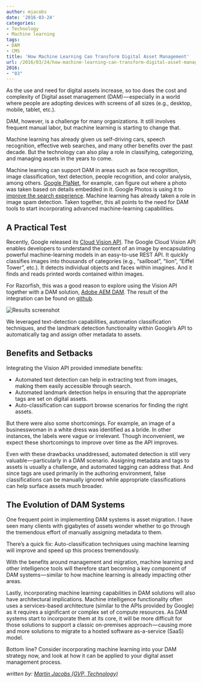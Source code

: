 ```yaml
---
author: mjacobs
date: '2016-03-24'
categories:
- Technology
- Machine learning
tags:
- DAM
- CMS
title: 'How Machine Learning Can Transform Digital Asset Management'
url: /2016/03/24/how-machine-learning-can-transform-digital-asset-management
2016:
- "03"
---
```


As the use and need for digital assets increase, so too does the cost and complexity of Digital asset management (DAM) — especially in a world where people are adopting devices with screens of all sizes (e.g., desktop, mobile, tablet, etc.).


DAM, however, is a challenge for many organizations. It still involves frequent manual labor, but machine learning is starting to change that.

Machine learning has already given us self-driving cars, speech recognition, effective web searches, and many other benefits over the past decade. But the technology can also play a role in classifying, categorizing, and managing assets in the years to come.

Machine learning can support DAM in areas such as face recognition, image classification, text detection, people recognition, and color analysis, among others. [Google PlaNet](http://www.theverge.com/2016/2/25/11112594/google-new-deep-learning-image-location-planet), for example, can figure out where a photo was taken based on details embedded in it. Google Photos is using it to [improve the search experience](http://googleresearch.blogspot.com/2013/06/improving-photo-search-step-across.html). Machine learning has already taken a role in image spam detection. Taken together, this all points to the need for DAM tools to start incorporating advanced machine-learning capabilities.

A Practical Test
----------------
Recently, Google released its [Cloud Vision API](https://cloud.google.com/vision/). The Google Cloud Vision API enables developers to understand the content of an image by encapsulating powerful machine-learning models in an easy-to-use REST API. It quickly classifies images into thousands of categories (e.g., “sailboat”, “lion”, “Eiffel Tower”, etc.). It detects individual objects and faces within imagines. And it finds and reads printed words contained within images.

For Razorfish, this was a good reason to explore using the Vision API together with a DAM solution, [Adobe AEM DAM](http://www.adobe.com/content/dam/Adobe/en/solutions/web-experience-management/pdfs/datasheet-aem-dam-ue.pdf). The result of the integration can be found on [github](https://github.com/razorfish/autotagworkflow).

![Results screenshot](/media/dam_screenshot1.png "Results screenshot")

We leveraged text-detection capabilities, automation classification techniques, and the landmark detection functionality within Google’s API to automatically tag and assign other metadata to assets.

Benefits and Setbacks
---------------------
Integrating the Vision API provided immediate benefits:

- Automated text detection can help in extracting text from images, making them easily accessible through search.
- Automated landmark detection helps in ensuring that the appropriate tags are set on digital assets.
- Auto-classification can support browse scenarios for finding the right assets.

But there were also some shortcomings. For example, an image of a businesswoman in a white dress was identified as a bride. In other instances, the labels were vague or irrelevant. Though inconvenient, we expect these shortcomings to improve over time as the API improves.

Even with these drawbacks unaddressed, automated detection is still very valuable — particularly in a DAM scenario. Assigning metadata and tags to assets is usually a challenge, and automated tagging can address that. And since tags are used primarily in the authoring environment, false classifications can be manually ignored while appropriate classifications can help surface assets much broader.

The Evolution of DAM Systems
---------------------
One frequent point in implementing DAM systems is asset migration. I have seen many clients with gigabytes of assets wonder whether to go through the tremendous effort of manually assigning metadata to them.

There’s a quick fix: Auto-classification techniques using machine learning will improve and speed up this process tremendously.

With the benefits around management and migration, machine learning and other intelligence tools will therefore start becoming a key component of DAM systems — similar to how machine learning is already impacting other areas.

Lastly, incorporating machine learning capabilities in DAM solutions will also have architectural implications. Machine intelligence functionality often uses a services-based architecture (similar to the APIs provided by Google) as it requires a significant or complex set of compute resources. As DAM systems start to incorporate them at its core, it will be more difficult for those solutions to support a classic on-premises approach — causing more and more solutions to migrate to a hosted software as-a-service (SaaS) model.

Bottom line? Consider incorporating machine learning into your DAM strategy now, and look at how it can be applied to your digital asset management process.

_written by: [Martin Jacobs (GVP, Technology)](https://www.linkedin.com/in/martinjacobs1)_

